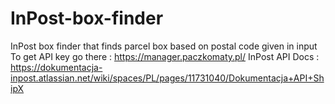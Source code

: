 # InPost-box-finder
InPost box finder that finds parcel box based on postal code given in input
To get API key go there :
https://manager.paczkomaty.pl/
InPost API Docs : 
https://dokumentacja-inpost.atlassian.net/wiki/spaces/PL/pages/11731040/Dokumentacja+API+ShipX
